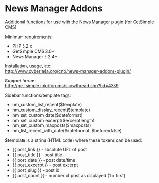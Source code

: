 News Manager Addons
===================

Additional functions for use with the News Manager plugin (for GetSimple CMS)

Minimum requirements:
 - PHP 5.2.x
 - GetSimple CMS 3.0+
 - News Manager 2.2.4+

Installation, usage, etc:    
<http://www.cyberiada.org/cnb/news-manager-addons-plugin/>

Support forum:    
<http://get-simple.info/forums/showthread.php?tid=4339>

Sidebar functions/template tags:

 - nm_custom_list_recent($template) 
 - nm_custom_display_recent($template) 
 - nm_set_custom_date($dateformat) 
 - nm_set_custom_excerpt($excerptlength) 
 - nm_set_custom_maxposts($maxposts)
 - nm_list_recent_with_date($dateformat, $before=false)

$template is a string (HTML code) where these tokens can be used:
 - {{ post_link }} - absolute URL of post
 - {{ post_title }} - post title
 - {{ post_date }} - post date/time
 - {{ post_excerpt }} - post excerpt
 - {{ post_slug }} - post id
 - {{ post_count }} - number of post as displayed (1 = first)
